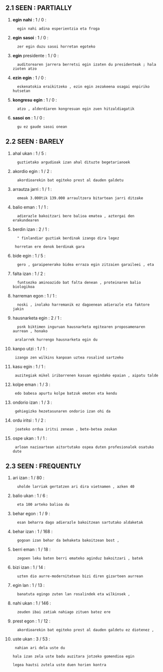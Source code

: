 ## 2.1 SEEN : PARTIALLY

1. **egin** **nahi** : 1  / 0 :

		 egin nahi adina esperientzia eta froga

2. **egin** **sasoi** : 1  / 0 :

		 zer egin duzu sasoi horretan egoteko

3. **egin** presidente : 1  / 0 :

		 auditorearen jarrera berretsi egin izaten du presidenteak ; hala zioten atzo

4. **ezin** **egin** : 1  / 0 :

		 eskenatokia eraikitzeko , ezin egin zezakeena osagai enpiriko hutsetan

5. **kongresu** **egin** : 1  / 0 :

		 atzo , alderdiaren kongresuan egin zuen hitzaldiagatik

6. **sasoi** **on** : 1  / 0 :

		 gu ez gaude sasoi onean

## 2.2 SEEN : BARELY

1. ahal ukan : 1  / 5 :

		 guztietako argudioak izan ahal dituzte begetarianoek

2. akordio egin : 1  / 2 :

		 akordioarekin bat egiteko prest al dauden galdetu

3. arrautza jarri : 1  / 1 :

		 emeak 3.000tik 139.000 arraultzera bitartean jarri ditzake

4. balio eman : 1  / 1 :

		 adierazle bakoitzari bere balioa ematea , aztergai den erakundearen

5. berdin izan : 2  / 1 :

		 " finlandiar guztiak berdinak izango dira legez

		horretan ere denok berdinak gara

6. bide egin : 1  / 5 :

		 gero , garaipenerako bidea erraza egin zitzaien garaileei , eta

7. falta izan : 1  / 2 :

		 funtsezko aminoazido bat falta denean , proteinaren balio biologikoa

8. harreman egon : 1  / 1 :

		 noski , inolako harremanik ez dagoenean adierazle eta faktore jakin

9. hausnarketa egin : 2  / 1 :

		 psnk biktimen inguruan hausnarketa egitearen proposamenaren aurrean , honako

		aralarrek hurrengo hausnarketa egin du

10. kanpo utzi : 1  / 1 :

		 izango zen wilkins kanpoan uztea rosalind sartzeko

11. kasu egin : 1  / 1 :

		 auzitegiak mikel iribarrenen kasuan egindako epaian , aipatu talde

12. kolpe eman : 1  / 3 :

		 edo babesa apurtu kolpe batzuk emoten eta kendu

13. ondorio izan : 1  / 3 :

		 gehiegizko hezetasunaren ondorio izan ohi da

14. ordu iritsi : 1  / 2 :

		 joateko ordua iritsi zenean , bete-betea zeukan

15. ospe ukan : 1  / 1 :

		 arloan nazioartean aitortutako ospea duten profesionalek osatuko dute

## 2.3 SEEN : FREQUENTLY

1. ari izan : 1  / 80 :

		 uholde larriak gertatzen ari dira vietnamen , azken 40

2. balio ukan : 1  / 6 :

		 eta 100 arteko balioa du

3. behar egon : 1  / 9 :

		 esan beharra dago adierazle bakoitzean sartutako aldaketak

4. behar izan : 1  / 168 :

		 gogoan izan behar da behaketa bakoitzean bost ,

5. berri eman : 1  / 18 :

		 zegoen leku baten berri emateko aginduz bakoitzari , batek

6. bizi izan : 1  / 14 :

		 uzten dio aurre-modernitatean bizi diren gizarteen aurrean

7. egin lan : 1  / 13 :

		 banatuta egingo zuten lan rosalindek eta wilkinsek ,

8. nahi ukan : 1  / 146 :

		 zeuden ibai zatiak nahiago zituen batez ere

9. prest egon : 1  / 12 :

		 akordioarekin bat egiteko prest al dauden galdetu ez diotenez ,

10. uste ukan : 3  / 53 :

		 nahian ari dela uste du

		hala izan zela uste badu auzitara jotzeko gomendioa egin

		legea hautsi zutela uste duen horien kontra

